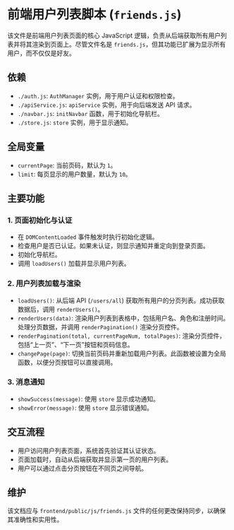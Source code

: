 # 前端用户列表脚本 (`friends.js`)

该文件是前端用户列表页面的核心 JavaScript 逻辑，负责从后端获取所有用户列表并将其渲染到页面上。尽管文件名是 `friends.js`，但其功能已扩展为显示所有用户，而不仅仅是好友。

## 依赖

-   `./auth.js`: `AuthManager` 实例，用于用户认证和权限检查。
-   `./apiService.js`: `apiService` 实例，用于向后端发送 API 请求。
-   `./navbar.js`: `initNavbar` 函数，用于初始化导航栏。
-   `./store.js`: `store` 实例，用于显示通知。

## 全局变量

-   `currentPage`: 当前页码，默认为 `1`。
-   `limit`: 每页显示的用户数量，默认为 `10`。

## 主要功能

### 1. 页面初始化与认证

-   在 `DOMContentLoaded` 事件触发时执行初始化逻辑。
-   检查用户是否已认证。如果未认证，则显示通知并重定向到登录页面。
-   初始化导航栏。
-   调用 `loadUsers()` 加载并显示用户列表。

### 2. 用户列表加载与渲染

-   `loadUsers()`: 从后端 API (`/users/all`) 获取所有用户的分页列表。成功获取数据后，调用 `renderUsers()`。
-   `renderUsers(data)`: 渲染用户列表到表格中，包括用户名、角色和注册时间。处理分页数据，并调用 `renderPagination()` 渲染分页控件。
-   `renderPagination(total, currentPageNum, totalPages)`: 渲染分页控件，包括“上一页”、“下一页”按钮和页码信息。
-   `changePage(page)`: 切换当前页码并重新加载用户列表。此函数被设置为全局函数，以便分页按钮可以直接调用。

### 3. 消息通知

-   `showSuccess(message)`: 使用 `store` 显示成功通知。
-   `showError(message)`: 使用 `store` 显示错误通知。

## 交互流程

-   用户访问用户列表页面，系统首先验证其认证状态。
-   页面加载时，自动从后端获取并显示第一页的用户列表。
-   用户可以通过点击分页按钮在不同页之间导航。

## 维护

该文档应与 `frontend/public/js/friends.js` 文件的任何更改保持同步，以确保其准确性和实用性。
